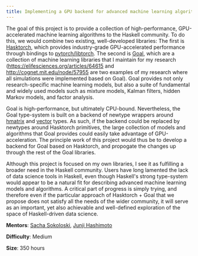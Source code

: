 ```yaml
---
title: Implementing a GPU backend for advanced machine learning algorithms
---
```


The goal of this project is to provide a collection of high-performance, GPU-accelerated machine learning algorithms to the Haskell community. To do this, we would combine two existing, well-developed libraries: The first is [Hasktorch](http://hasktorch.org/), which provides industry-grade GPU-accelerated performance through bindings to [pytorch/libtorch](https://pytorch.org/). The second is [Goal](https://gitlab.com/sacha-sokoloski/goal), which are a collection of machine learning libraries that I maintain for my research (https://elifesciences.org/articles/64615 and http://cognet.mit.edu/node/57955 are two examples of my research where all simulations were implemented based on Goal). Goal provides not only research-specific machine learning models, but also a suite of fundamental and widely used models such as mixture models, Kalman filters, hidden Markov models, and factor analysis.

Goal is high-performance, but ultimately CPU-bound. Nevertheless, the Goal type-system is built on a backend of newtype wrappers around [hmatrix](https://hackage.haskell.org/package/hmatrix) and [vector](https://hackage.haskell.org/package/vector) types. As such, if the backend could be replaced by newtypes around Hasktorch primitives, the large collection of models and algorithms that Goal provides could easily take advantage of GPU-acceleration. The principle work of this project would thus be to develop a backend for Goal based on Hasktorch, and propogate the changes up through the rest of the Goal libraries.

Although this project is focused on my own libraries, I see it as fulfilling a broader need in the Haskell community. Users have long lamented the lack of data science tools in Haskell, even though Haskell's strong type-system would appear to be a natural fit for describing advanced machine learning models and algorithms. A critical part of progress is simply trying, and therefore even if the particular approach of Hasktorch + Goal that we propose does not satisfy all the needs of the wider community, it will serve as an important, yet also achievable and well-defined exploration of the space of Haskell-driven data science.

**Mentors**: [Sacha Sokoloski](https://gitlab.com/sacha-sokoloski), [Junji Hashimoto](https://github.com/junjihashimoto)

**Difficulty**: Medium

**Size**: 350 hours
